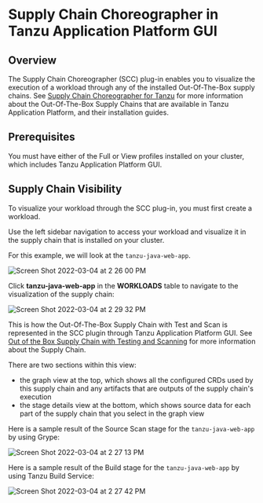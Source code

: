 # Supply Chain Choreographer in Tanzu Application Platform GUI

## <a id="overview"></a> Overview

The Supply Chain Choreographer (SCC) plug-in enables you to visualize the execution of a workload through any of the installed Out-Of-The-Box supply chains. See [Supply Chain Choreographer for Tanzu](../../scc/about.md) for more information about the Out-Of-The-Box Supply Chains that are available in Tanzu Application Platform, and their installation guides.

## <a id="prerequisites"></a> Prerequisites

You must have either of the Full or View profiles installed on your cluster, which includes Tanzu Application Platform GUI.

## <a id="sc-visibility"></a> Supply Chain Visibility

To visualize your workload through the SCC plug-in, you must first create a workload.

Use the left sidebar navigation to access your workload and visualize it in the supply chain that is installed on your cluster.

For this example, we will look at the `tanzu-java-web-app`.

![Screen Shot 2022-03-04 at 2 26 00 PM](https://user-images.githubusercontent.com/94395371/156849927-498524fc-4c92-4bee-8680-5de0c9f9cf84.png)

Click **tanzu-java-web-app** in the **WORKLOADS** table to navigate to the visualization of the supply chain:

![Screen Shot 2022-03-04 at 2 29 32 PM](https://user-images.githubusercontent.com/94395371/156849831-6ab69788-2269-4087-a9e7-b65853e898e7.png)

This is how the Out-Of-The-Box Supply Chain with Test and Scan is represented in the SCC plugin through Tanzu Application Platform GUI. See [Out of the Box Supply Chain with Testing and Scanning](../../scc/ootb-supply-chain-testing-scanning.md) for more information about the Supply Chain.

There are two sections within this view:

- the graph view at the top, which shows all the configured CRDs used by this supply chain and any artifacts that are outputs of the supply chain's execution
- the stage details view at the bottom, which shows source data for each part of the supply chain that you select in the graph view

Here is a sample result of the Source Scan stage for the `tanzu-java-web-app` by using Grype:

![Screen Shot 2022-03-04 at 2 27 13 PM](https://user-images.githubusercontent.com/94395371/156852212-61ee065d-20a3-43df-8191-f0ca9fedb18e.png)

Here is a sample result of the Build stage for the `tanzu-java-web-app` by using Tanzu Build Service:

![Screen Shot 2022-03-04 at 2 27 42 PM](https://user-images.githubusercontent.com/94395371/156852521-d0e1582d-4341-472e-8d34-64b9fbaa62a8.png)
